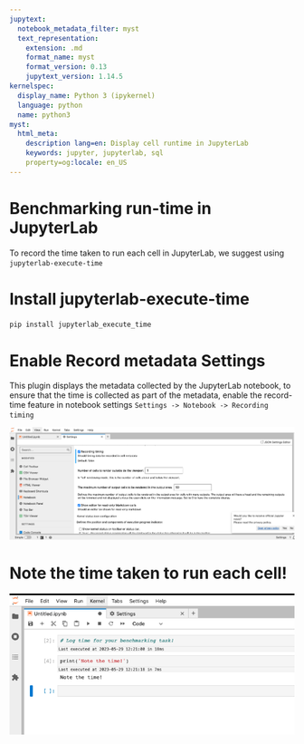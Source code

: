 ```yaml
---
jupytext:
  notebook_metadata_filter: myst
  text_representation:
    extension: .md
    format_name: myst
    format_version: 0.13
    jupytext_version: 1.14.5
kernelspec:
  display_name: Python 3 (ipykernel)
  language: python
  name: python3
myst:
  html_meta:
    description lang=en: Display cell runtime in JupyterLab
    keywords: jupyter, jupyterlab, sql
    property=og:locale: en_US
---
```


# Benchmarking run-time in JupyterLab
To record the time taken to run each cell
in JupyterLab, we suggest using `jupyterlab-execute-time` 

# Install jupyterlab-execute-time

```sh
pip install jupyterlab_execute_time
```

# Enable Record metadata Settings
This plugin displays the metadata collected by the 
JupyterLab notebook, to ensure that the time is collected
as part of the metadata, enable the record-time feature in 
notebook settings
`Settings -> Notebook -> Recording timing`

![syntax](../static/benchmarking-time_1.png)

# Note the time taken to run each cell!

![syntax](../static/benchmarking-time_2.png)